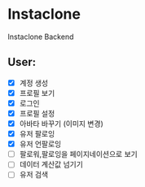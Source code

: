 # Instaclone

Instaclone Backend

## User:

- [x] 계정 생성
- [x] 프로필 보기
- [x] 로그인
- [x] 프로필 설정
- [x] 아바타 바꾸기 (이미지 변경)
- [x] 유저 팔로잉
- [x] 유저 언팔로잉
- [ ] 팔로워,팔로잉을 페이지네이션으로 보기
- [ ] 데이터 계산값 넘기기
- [ ] 유저 검색
